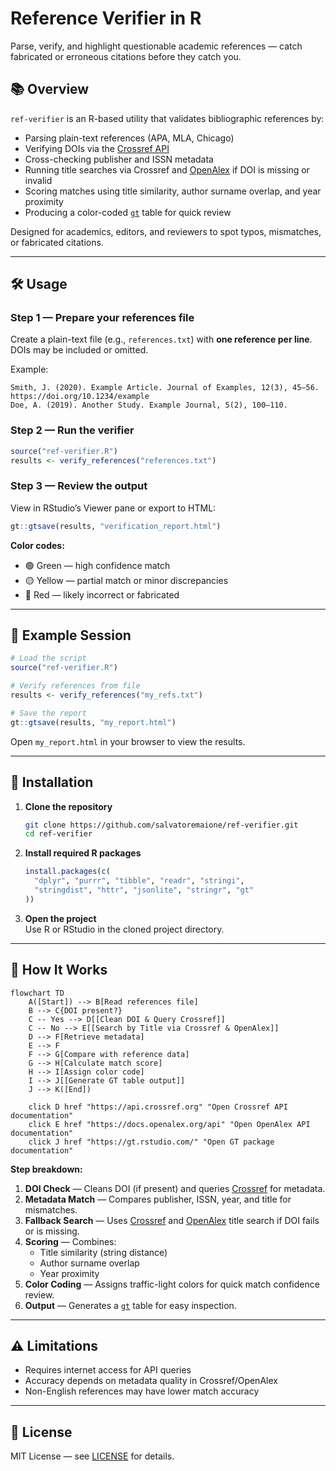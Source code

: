 # Reference Verifier in R

Parse, verify, and highlight questionable academic references — catch fabricated or erroneous citations before they catch you.

## 📚 Overview

`ref-verifier` is an R-based utility that validates bibliographic references by:

- Parsing plain-text references (APA, MLA, Chicago)
- Verifying DOIs via the [Crossref API](https://api.crossref.org)
- Cross-checking publisher and ISSN metadata
- Running title searches via Crossref and [OpenAlex](https://docs.openalex.org/api) if DOI is missing or invalid
- Scoring matches using title similarity, author surname overlap, and year proximity
- Producing a color-coded [`gt`](https://gt.rstudio.com/) table for quick review

Designed for academics, editors, and reviewers to spot typos, mismatches, or fabricated citations.

---

## 🛠 Usage

### Step 1 — Prepare your references file
Create a plain-text file (e.g., `references.txt`) with **one reference per line**.  
DOIs may be included or omitted.

Example:
```
Smith, J. (2020). Example Article. Journal of Examples, 12(3), 45–56. https://doi.org/10.1234/example
Doe, A. (2019). Another Study. Example Journal, 5(2), 100–110.
```

### Step 2 — Run the verifier
```r
source("ref-verifier.R")
results <- verify_references("references.txt")
```

### Step 3 — Review the output
View in RStudio’s Viewer pane or export to HTML:
```r
gt::gtsave(results, "verification_report.html")
```

**Color codes:**
- 🟢 Green — high confidence match
- 🟡 Yellow — partial match or minor discrepancies
- 🔴 Red — likely incorrect or fabricated

---

## 📂 Example Session

```r
# Load the script
source("ref-verifier.R")

# Verify references from file
results <- verify_references("my_refs.txt")

# Save the report
gt::gtsave(results, "my_report.html")
```
Open `my_report.html` in your browser to view the results.

---

## 🚀 Installation

1. **Clone the repository**
    ```bash
    git clone https://github.com/salvatoremaione/ref-verifier.git
    cd ref-verifier
    ```

2. **Install required R packages**
    ```r
    install.packages(c(
      "dplyr", "purrr", "tibble", "readr", "stringi",
      "stringdist", "httr", "jsonlite", "stringr", "gt"
    ))
    ```

3. **Open the project**  
   Use R or RStudio in the cloned project directory.

---

## 🧠 How It Works

```mermaid
flowchart TD
    A([Start]) --> B[Read references file]
    B --> C{DOI present?}
    C -- Yes --> D[[Clean DOI & Query Crossref]]
    C -- No --> E[[Search by Title via Crossref & OpenAlex]]
    D --> F[Retrieve metadata]
    E --> F
    F --> G[Compare with reference data]
    G --> H[Calculate match score]
    H --> I[Assign color code]
    I --> J[[Generate GT table output]]
    J --> K([End])

    click D href "https://api.crossref.org" "Open Crossref API documentation"
    click E href "https://docs.openalex.org/api" "Open OpenAlex API documentation"
    click J href "https://gt.rstudio.com/" "Open GT package documentation"
```

**Step breakdown:**
1. **DOI Check** — Cleans DOI (if present) and queries [Crossref](https://api.crossref.org) for metadata.
2. **Metadata Match** — Compares publisher, ISSN, year, and title for mismatches.
3. **Fallback Search** — Uses [Crossref](https://api.crossref.org) and [OpenAlex](https://docs.openalex.org/api) title search if DOI fails or is missing.
4. **Scoring** — Combines:
   - Title similarity (string distance)
   - Author surname overlap
   - Year proximity
5. **Color Coding** — Assigns traffic-light colors for quick match confidence review.
6. **Output** — Generates a [`gt`](https://gt.rstudio.com/) table for easy inspection.

---

## ⚠️ Limitations

- Requires internet access for API queries
- Accuracy depends on metadata quality in Crossref/OpenAlex
- Non-English references may have lower match accuracy

---

## 📜 License

MIT License — see [LICENSE](LICENSE) for details.
